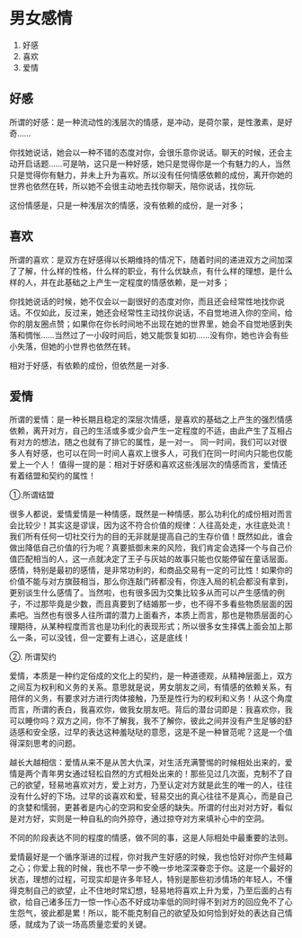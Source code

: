 # 男女感情
1. 好感
2. 喜欢
3. 爱情
## 好感
所谓的好感：是一种流动性的浅层次的情感，是冲动，是荷尔蒙，是性激素，是好奇……

你找她说话，她会以一种不错的态度对你，会很乐意你说话。聊天的时候，还会主动开启话题……可是呐，这只是一种好感，她只是觉得你是一个有魅力的人，当然只是觉得你有魅力，并未上升为喜欢。所以没有任何情感依赖的成份，离开你她的世界也依然在转，所以她不会很主动地去找你聊天，陪你说话，找你玩.

这份情感是，只是一种浅层次的情感，没有依赖的成份，是一对多；

## 喜欢
所谓的喜欢：是双方在好感得以长期维持的情况下，随着时间的递进双方之间加深了了解，什么样的性格，什么样的职业，有什么优缺点，有什么样的理想，是什么样的人，并在此基础之上产生一定程度的情感依赖，是一对多；

你找她说话的时候，她不仅会以一副很好的态度对你，而且还会经常性地找你说话。不仅如此，反过来，她还会经常性主动找你说话，不自觉地进入你的空间，给你的朋友圈点赞；如果你在你长时间地不出现在她的世界里，她会不自觉地感到失落和惆怅……当然过了一小段时间后，她又能恢复如初……没有你，她也许会有些小失落，但她的小世界也依然在转。

相对于好感，有依赖的成份，但依然是一对多.

## 爱情
所谓的爱情：是一种长期且稳定的深层次情感，是喜欢的基础之上产生的强烈情感依赖，离开对方，自己的生活或多或少会产生一定程度的不适，由此产生了互相占有对方的想法，随之也就有了排它的属性，是一对一。
同一时间，我们可以对很多人有好感，也可以在同一时间人喜欢上很多人，可我们在同一时间内只能也仅能爱上一个人！
值得一提的是：相对于好感和喜欢这些浅层次的情感而言，爱情还有着结盟和契约的属性！

①.所谓结盟

很多人都说，爱情爱情是一种情感，既然是一种情感，那么功利化的成份相对而言会比较少！其实这是谬误，因为这不符合价值的规律：人往高处走，水往底处流！我们所有任何一切社交行为的目的无非就是提高自己的生存价值！既然如此，谁会做出降低自己价值的行为呢？真要抵御未来的风险，我们肯定会选择一个与自己价值匹配相当的人，这一点就决定了王子与灰姑的故事只能也仅能停留在童话层面。
感情，特别是最初的感情，是非常功利的，和商品交易有一定的可比性！如果你的价值不能与对方旗鼓相当，那么你连敲门砖都没有，你连入局的机会都没有拿到，更别谈生什么感情了。当然啦，也有很多因为交集比较多从而可以产生感情的例子，不过那毕竟是少数，而且真要到了结婚那一步，也不得不多看些物质层面的因素吧。当然也有很多人往所谓的潜力上面看齐，本质上而言，那也是物质层面的心理期待，从某种程度而言也是功利化的表现形式；所以很多女生择偶上面会加上那么一条，可以没钱，但一定要有上进心，这是底线！

②. 所谓契约

爱情，本质是一种约定俗成的文化上的契约，是一种道德观，从精神层面上，双方之间互为权利和义务的关系。意思就是说，男女朋友之间，有情感的依赖关系，有陪伴的义务，有要求对方进行肉体接触，乃至是性行为的权利和义务！从这个角度而言，所谓的表白，我喜欢你，做我女朋友吧。背后的潜台词即是：我喜欢你，我可以睡你吗？双方之间，你不了解我，我不了解你，彼此之间并没有产生足够的舒适感和安全感，过早的表达这种羞哒哒的意愿，这是不是一种冒范呢？这是一个值得深刻思考的问题。

越长大越相信：爱情从来不是从苦大仇深，对生活充满警惕的时候相处出来的，爱情是两个青年男女通过轻松自然的方式相处出来的！那些见过几次面，克制不了自己的欲望，轻易地喜欢对方，爱上对方，乃至认定对方就是此生的唯一的人，往往没有什么好的下场。过早的谈喜欢和爱，轻易交出的真心往往不是真心，而是自己的贪婪和懦弱，更甚者是内心的空洞和安全感的缺失。所谓的付出对对方好，看似是对方好，实则是一种自私的向外掠夺，通过掠夺对方来填补心中的空洞。

不同的阶段表达不同的程度的情感，做不同的事，这是人际相处中最重要的法则。

爱情最好是一个循序渐进的过程，你对我产生好感的时候，我也恰好对你产生倾幕之心；你爱上我的时候，我也不早一步不晚一步地深深眷恋于你。这是一个最好的状态，理想的过程，可现实却是许多年轻人，特别是那些初涉情场的年轻人，不懂得克制自己的欲望，止不住地时常幻想，轻易地将喜欢上升为爱，乃至后面的占有欲，给自己诸多压力一惊一怍心态不好成功率低的同时得不到对方的回应免不了心生怨气，彼此都是累！所以，能不能克制自己的欲望及如何恰到好处的表达自己情感，就成为了谈一场高质量恋爱的关键。




